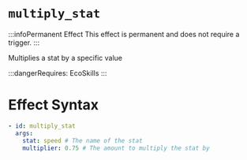 # `multiply_stat`
:::infoPermanent Effect
This effect is permanent and does not require a trigger.
:::

Multiplies a stat by a specific value

:::dangerRequires:
EcoSkills
:::

# Effect Syntax
```yaml
- id: multiply_stat
  args:
    stat: speed # The name of the stat
    multiplier: 0.75 # The amount to multiply the stat by
```
